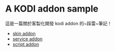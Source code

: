 # A KODI addon sample
這是一篇關於客製化開發 kodi addon 的~踩雷~筆記！

- [skin addon](https://github.com/IH-Wang/kodiaddonsample/tree/master/skin.kodisample)
- [service addon](https://github.com/IH-Wang/kodiaddonsample/tree/master/service.kodisample)
- [script addon](https://github.com/IH-Wang/kodiaddonsample/tree/master/script.kodisample)
